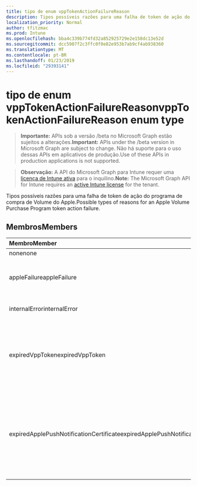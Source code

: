 ```yaml
---
title: tipo de enum vppTokenActionFailureReason
description: Tipos possíveis razões para uma falha de token de ação do programa de compra de Volume do Apple.
localization_priority: Normal
author: tfitzmac
ms.prod: Intune
ms.openlocfilehash: bba4c339b774fd32a852925729e2e158dc13e52d
ms.sourcegitcommit: dcc5907f2c3ffc0f0e82e953b7ab9cf4ab938360
ms.translationtype: MT
ms.contentlocale: pt-BR
ms.lasthandoff: 01/23/2019
ms.locfileid: "29393141"
---
```

# <a name="vpptokenactionfailurereason-enum-type"></a><span data-ttu-id="2e99d-103">tipo de enum vppTokenActionFailureReason</span><span class="sxs-lookup"><span data-stu-id="2e99d-103">vppTokenActionFailureReason enum type</span></span>

> <span data-ttu-id="2e99d-104">**Importante:** APIs sob a versão /beta no Microsoft Graph estão sujeitos a alterações.</span><span class="sxs-lookup"><span data-stu-id="2e99d-104">**Important:** APIs under the /beta version in Microsoft Graph are subject to change.</span></span> <span data-ttu-id="2e99d-105">Não há suporte para o uso dessas APIs em aplicativos de produção.</span><span class="sxs-lookup"><span data-stu-id="2e99d-105">Use of these APIs in production applications is not supported.</span></span>

> <span data-ttu-id="2e99d-106">**Observação:** A API do Microsoft Graph para Intune requer uma [licença de Intune ativa](https://go.microsoft.com/fwlink/?linkid=839381) para o inquilino.</span><span class="sxs-lookup"><span data-stu-id="2e99d-106">**Note:** The Microsoft Graph API for Intune requires an [active Intune license](https://go.microsoft.com/fwlink/?linkid=839381) for the tenant.</span></span>

<span data-ttu-id="2e99d-107">Tipos possíveis razões para uma falha de token de ação do programa de compra de Volume do Apple.</span><span class="sxs-lookup"><span data-stu-id="2e99d-107">Possible types of reasons for an Apple Volume Purchase Program token action failure.</span></span>

## <a name="members"></a><span data-ttu-id="2e99d-108">Membros</span><span class="sxs-lookup"><span data-stu-id="2e99d-108">Members</span></span>
|<span data-ttu-id="2e99d-109">Membro</span><span class="sxs-lookup"><span data-stu-id="2e99d-109">Member</span></span>|<span data-ttu-id="2e99d-110">Valor</span><span class="sxs-lookup"><span data-stu-id="2e99d-110">Value</span></span>|<span data-ttu-id="2e99d-111">Descrição</span><span class="sxs-lookup"><span data-stu-id="2e99d-111">Description</span></span>|
|:---|:---|:---|
|<span data-ttu-id="2e99d-112">none</span><span class="sxs-lookup"><span data-stu-id="2e99d-112">none</span></span>|<span data-ttu-id="2e99d-113">0</span><span class="sxs-lookup"><span data-stu-id="2e99d-113">0</span></span>|<span data-ttu-id="2e99d-114">Nenhum.</span><span class="sxs-lookup"><span data-stu-id="2e99d-114">None.</span></span>|
|<span data-ttu-id="2e99d-115">appleFailure</span><span class="sxs-lookup"><span data-stu-id="2e99d-115">appleFailure</span></span>|<span data-ttu-id="2e99d-116">1</span><span class="sxs-lookup"><span data-stu-id="2e99d-116">1</span></span>|<span data-ttu-id="2e99d-117">Houve um erro no serviço da Apple.</span><span class="sxs-lookup"><span data-stu-id="2e99d-117">There was an error on Apple's service.</span></span>|
|<span data-ttu-id="2e99d-118">internalError</span><span class="sxs-lookup"><span data-stu-id="2e99d-118">internalError</span></span>|<span data-ttu-id="2e99d-119">2</span><span class="sxs-lookup"><span data-stu-id="2e99d-119">2</span></span>|<span data-ttu-id="2e99d-120">Houve um erro interno.</span><span class="sxs-lookup"><span data-stu-id="2e99d-120">There was an internal error.</span></span>|
|<span data-ttu-id="2e99d-121">expiredVppToken</span><span class="sxs-lookup"><span data-stu-id="2e99d-121">expiredVppToken</span></span>|<span data-ttu-id="2e99d-122">3</span><span class="sxs-lookup"><span data-stu-id="2e99d-122">3</span></span>|<span data-ttu-id="2e99d-123">Houve um erro, porque o token do programa de compra de Volume do Apple expirou.</span><span class="sxs-lookup"><span data-stu-id="2e99d-123">There was an error because the Apple Volume Purchase Program token was expired.</span></span>|
|<span data-ttu-id="2e99d-124">expiredApplePushNotificationCertificate</span><span class="sxs-lookup"><span data-stu-id="2e99d-124">expiredApplePushNotificationCertificate</span></span>|<span data-ttu-id="2e99d-125">4</span><span class="sxs-lookup"><span data-stu-id="2e99d-125">4</span></span>|<span data-ttu-id="2e99d-126">Houve um erro, porque o certificado de notificação de Push do Apple Volume compra programa expirado.</span><span class="sxs-lookup"><span data-stu-id="2e99d-126">There was an error because the Apple Volume Purchase Program Push Notification certificate expired.</span></span>|




